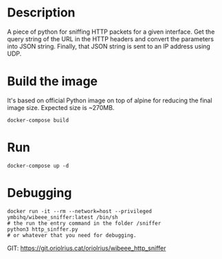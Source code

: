# Description

A piece of python for sniffing HTTP packets for a given interface. Get the query string of the URL in the HTTP headers and convert the parameters into JSON string. Finally, that JSON string is sent to an IP address using UDP.

# Build the image

It's based on official Python image on top of alpine for reducing the final image size. Expected size is ~270MB.

```
docker-compose build
```
# Run

```
docker-compose up -d
```

# Debugging

```
docker run -it --rm --network=host --privileged ymbihq/wibeee_sniffer:latest /bin/sh
# the run the entry command in the folder /sniffer
python3 http_sinffer.py
# or whatever that you need for debugging.
```

GIT: https://git.oriolrius.cat/oriolrius/wibeee_http_sniffer
